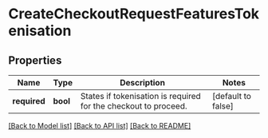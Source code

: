 # CreateCheckoutRequestFeaturesTokenisation

## Properties
Name | Type | Description | Notes
------------ | ------------- | ------------- | -------------
**required** | **bool** | States if tokenisation is required for the checkout to proceed. | [default to false]

[[Back to Model list]](../README.md#documentation-for-models) [[Back to API list]](../README.md#documentation-for-api-endpoints) [[Back to README]](../README.md)



